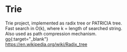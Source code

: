 # Trie
Trie project, implemented as radix tree or PATRICIA tree.<br />
Fast search in O(k), where k = length of searched string.<br />
Also used as path compression mechanism.<br />
[go](https://en.wikipedia.org/wiki/Radix_tree){:target="_blank"}<br/>
<a href="https://en.wikipedia.org/wiki/Radix_tree" target="_blank">https://en.wikipedia.org/wiki/Radix_tree</a>

